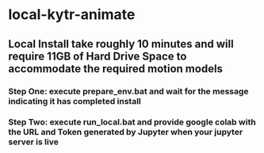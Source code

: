 # local-kytr-animate
## Local Install take roughly 10 minutes and will require 11GB of Hard Drive Space to accommodate the required motion models
### Step One: execute prepare_env.bat and wait for the message indicating it has completed install
### Step Two: execute run_local.bat and provide google colab with the URL and Token generated by Jupyter when your jupyter server is live